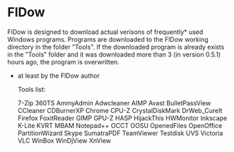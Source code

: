 # FlDow
FlDow is designed to download actual verisons of frequently* used Windows programs.
Programs are downloaded to the FlDow working directory in the folder "Tools".
If the downloaded program is already exists in the "Tools" folder and it was downloaded more than
3 (in version 0.5.1) hours ago, the program is overwritten.

* at least by the FlDow author

    Tools list:
    
    7-Zip 
    360TS 
    AmmyAdmin 
    Adwcleaner 
    AIMP 
    Avast 
    BulletPassView
    CCleaner 
    CDBurnerXP 
    Chrome
    CPU-Z 
    CrystalDiskMark 
    DrWeb_CureIt 
    Firefox 
    FoxitReader 
    GIMP 
    GPU-Z
    HASP 
    HijackThis 
    HWMonitor
    Inkscape 
    K-Lite 
    KVRT
    MBAM 
    Notepad++ 
    OCCT 
    OOSU 
    OpenedFiles 
    OpenOffice 
    PartitionWizard 
    Skype 
    SumatraPDF 
    TeamViewer
    Testdisk
    UVS 
    Victoria
    VLC 
    WinBox 
    WinDjView
    XnView 